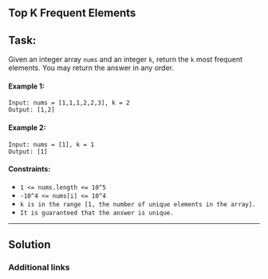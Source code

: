 ## Top K Frequent Elements

## Task:

Given an integer array `nums` and an integer `k`, return the `k` most frequent elements. You may return the answer in any order.

#### Example 1:

```
Input: nums = [1,1,1,2,2,3], k = 2
Output: [1,2]
```

#### Example 2:

```
Input: nums = [1], k = 1
Output: [1]
```

#### Constraints:

- `1 <= nums.length <= 10^5`
- `-10^4 <= nums[i] <= 10^4`
- `k is in the range [1, the number of unique elements in the array].`
- `It is guaranteed that the answer is unique.`

---

## Solution


### Additional links

